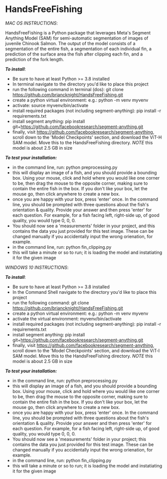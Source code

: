 # HandsFreeFishing

*MAC OS INSTRUCTIONS*: 

HandsFreeFishing is a Python package that leverages Meta's Segment Anything Model (SAM) for semi-automatic segmentation of images of juvenile Chinook Salmon.
The output of the model consists of a segmentation of the entire fish, a segmentation of each individual fin, a prediction of the surface area the fish after clipping each fin,
and a prediction of the fork length.

***To install***: 
- Be sure to have at least Python >= 3.8 installed
- In terminal navigate to the directory you'd like to place this project
- run the following command in terminal (dos): 
    git clone https://github.com/briancknight/HandsFreeFishing.git
- create a python virtual environment:
    e.g.: python -m venv myvenv
- activate:
    source myvenv/bin/activate
- install required packages (not including segment-anything):
    pip install -r requirements.txt
- install segment anything:
    pip install git+https://github.com/facebookresearch/segment-anything.git
- finally, visit https://github.com/facebookresearch/segment-anything, scroll down to the 'Model Checkpoints' section, and download the ViT-H SAM model. Move this to the HandsFreeFishing directory. *NOTE* this model is about 2.5 GB in size

***To test your installation:***
- in the command line, run:
    python preprocessing.py
- this will display an image of a fish, and you should provide a bounding box. Using your mouse, click and hold where you would like one corner to be, then drag the mouse
to the opposite corner, making sure to contain the entire fish in the box. If you don't like your box, let the mouse go, then click anywhere to create a new box.
- once you are happy with your box, press 'enter' once. In the command line, you should be prompted with three questions about the fish's orientation & quality. Provide your answer and then press 'enter' for each question. For example, 
for a fish facing left, right-side up, of good quality, you would type 0, 0, 0.
- You should now see a 'measurements' folder in your project, and this contains 
the data you just provided for this test image. These can be changed manually if you accidentally input the wrong orienation, for example.
- in the command line, run:
    python fin_clipping.py
- this will take a minute or so to run; it is loading the model and instatiating it for the given image

*WINDOWS 10 INSTRUCTIONS*: 

***To install***: 
- Be sure to have at least Python >= 3.8 installed
- In the Command Shell navigate to the directory you'd like to place this project
- run the following command: 
    git clone https://github.com/briancknight/HandsFreeFishing.git
- create a python virtual environment:
    e.g.: python -m venv myvenv
- activate the virtual environment:
    myvenv/bin/activate
- install required packages (not including segment-anything):
    pip install -r requirements.txt
- install segment anything:
    pip install git+https://github.com/facebookresearch/segment-anything.git
- finally, visit https://github.com/facebookresearch/segment-anything, scroll down to the 'Model Checkpoints' section, and download the ViT-l SAM model. Move this to the HandsFreeFishing directory. *NOTE* this model is about 2.5 GB in size

***To test your installation:***
- in the command line, run:
    python preprocessing.py
- this will display an image of a fish, and you should provide a bounding box. Using your mouse, click and hold where you would like one corner to be, then drag the mouse
to the opposite corner, making sure to contain the entire fish in the box. If you don't like your box, let the mouse go, then click anywhere to create a new box.
- once you are happy with your box, press 'enter' once. In the command line, you should be prompted with three questions about the fish's orientation & quality. Provide your answer and then press 'enter' for each question. For example, 
for a fish facing left, right-side up, of good quality, you would type 0, 0, 0.
- You should now see a 'measurements' folder in your project; this contains 
the data you just provided for this test image. These can be changed manually if you accidentally input the wrong orienation, for example.
- in the command line, run:
    python fin_clipping.py
- this will take a minute or so to run; it is loading the model and instatiating it for the given image